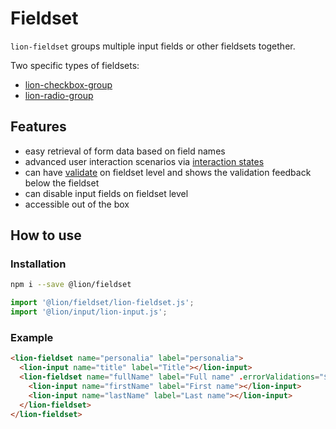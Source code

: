 # Fieldset

[//]: # 'AUTO INSERT HEADER PREPUBLISH'

`lion-fieldset` groups multiple input fields or other fieldsets together.

Two specific types of fieldsets:

- [lion-checkbox-group](../checkbox-group/)
- [lion-radio-group](../radio-group/)

## Features

- easy retrieval of form data based on field names
- advanced user interaction scenarios via [interaction states](../field/docs/InteractionStates.md)
- can have [validate](../validate/) on fieldset level and shows the validation feedback below the fieldset
- can disable input fields on fieldset level
- accessible out of the box

## How to use

### Installation

```sh
npm i --save @lion/fieldset
```

```js
import '@lion/fieldset/lion-fieldset.js';
import '@lion/input/lion-input.js';
```

### Example

```html
<lion-fieldset name="personalia" label="personalia">
  <lion-input name="title" label="Title"></lion-input>
  <lion-fieldset name="fullName" label="Full name" .errorValidations="${[['required]]}">
    <lion-input name="firstName" label="First name"></lion-input>
    <lion-input name="lastName" label="Last name"></lion-input>
  </lion-fieldset>
</lion-fieldset>
```
